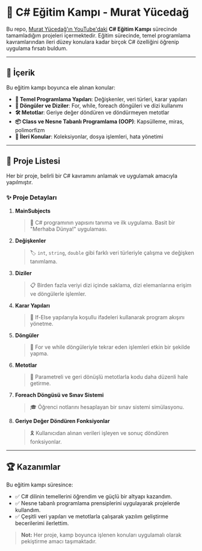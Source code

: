# 🌟 C# Eğitim Kampı - Murat Yücedağ

Bu repo, [Murat Yücedağ'ın YouTube'daki](https://www.youtube.com/playlist?list=PLKnjBHu2xXNPmFMvGKVHA_ijjrgUyNIXr) **C# Eğitim Kampı** sürecinde tamamladığım projeleri içermektedir. Eğitim sürecinde, temel programlama kavramlarından ileri düzey konulara kadar birçok C# özelliğini öğrenip uygulama fırsatı buldum.

---

## 🚀 İçerik

Bu eğitim kampı boyunca ele alınan konular:

- **📌 Temel Programlama Yapıları**: Değişkenler, veri türleri, karar yapıları
- **🔄 Döngüler ve Diziler**: For, while, foreach döngüleri ve dizi kullanımı
- **🛠️ Metotlar**: Geriye değer döndüren ve döndürmeyen metotlar
- **📦 Class ve Nesne Tabanlı Programlama (OOP)**: Kapsülleme, miras, polimorfizm
- **📂 İleri Konular**: Koleksiyonlar, dosya işlemleri, hata yönetimi

---

## 📂 Proje Listesi

Her bir proje, belirli bir C# kavramını anlamak ve uygulamak amacıyla yapılmıştır. 

### ✨ Proje Detayları

1. **MainSubjects**  
   > 📝 C# programının yapısını tanıma ve ilk uygulama. Basit bir "Merhaba Dünya!" uygulaması.

2. **Değişkenler**  
   > 🏷️ `int`, `string`, `double` gibi farklı veri türleriyle çalışma ve değişken tanımlama.

3. **Diziler**  
   > 📋 Birden fazla veriyi dizi içinde saklama, dizi elemanlarına erişim ve döngülerle işlemler.

4. **Karar Yapıları**  
   > 🔀 If-Else yapılarıyla koşullu ifadeleri kullanarak program akışını yönetme.

5. **Döngüler**  
   > 🔄 For ve while döngüleriyle tekrar eden işlemleri etkin bir şekilde yapma.

6. **Metotlar**  
   > 🔧 Parametreli ve geri dönüşlü metotlarla kodu daha düzenli hale getirme.

7. **Foreach Döngüsü ve Sınav Sistemi**  
   > 🎓 Öğrenci notlarını hesaplayan bir sınav sistemi simülasyonu.

8. **Geriye Değer Döndüren Fonksiyonlar**  
   > 🎗️ Kullanıcıdan alınan verileri işleyen ve sonuç döndüren fonksiyonlar.

---

## 🏆 Kazanımlar

Bu eğitim kampı süresince:
- ✅ C# dilinin temellerini öğrendim ve güçlü bir altyapı kazandım.
- ✅ Nesne tabanlı programlama prensiplerini uygulayarak projelerde kullandım.
- ✅ Çeşitli veri yapıları ve metotlarla çalışarak yazılım geliştirme becerilerimi ilerlettim.

> **Not:** Her proje, kamp boyunca işlenen konuları uygulamalı olarak pekiştirme amacı taşımaktadır.


